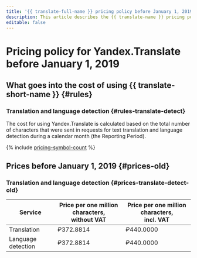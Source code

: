 ```yaml
---
title: '{{ translate-full-name }} pricing policy before January 1, 2019'
description: This article describes the {{ translate-name }} pricing policy effective before January 1, 2019.
editable: false
---
```


# Pricing policy for Yandex.Translate before January 1, 2019

## What goes into the cost of using {{ translate-short-name }} {#rules}

### Translation and language detection {#rules-translate-detect}

The cost for using Yandex.Translate is calculated based on the total number of characters that were sent in requests for text translation and language detection during a calendar month (the Reporting Period).

{% include [pricing-symbol-count](../../_includes/pricing-symbol-count.md) %}

## Prices before January 1, 2019 {#prices-old}

### Translation and language detection {#prices-translate-detect-old}

Service | Price per one million characters,<br/>without VAT | Price per one million characters,<br/>incl. VAT
----- | ----- | -----
Translation | ₽372.8814 | ₽440.0000
Language detection | ₽372.8814 | ₽440.0000
